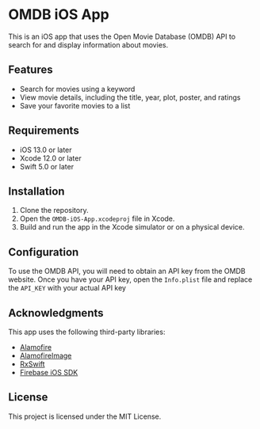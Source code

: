 # OMDB iOS App

This is an iOS app that uses the Open Movie Database (OMDB) API to search for and display information about movies.

## Features

- Search for movies using a keyword
- View movie details, including the title, year, plot, poster, and ratings
- Save your favorite movies to a list

## Requirements

- iOS 13.0 or later
- Xcode 12.0 or later
- Swift 5.0 or later

## Installation

1. Clone the repository.
2. Open the `OMDB-iOS-App.xcodeproj` file in Xcode.
3. Build and run the app in the Xcode simulator or on a physical device.

## Configuration

To use the OMDB API, you will need to obtain an API key from the OMDB website. Once you have your API key, open the `Info.plist` file and replace the `API_KEY` with your actual API key

## Acknowledgments

This app uses the following third-party libraries:

- [Alamofire](https://github.com/Alamofire/Alamofire)
- [AlamofireImage](https://github.com/Alamofire/AlamofireImage)
- [RxSwift](https://github.com/ReactiveX/RxSwift)
- [Firebase iOS SDK](https://github.com/firebase/firebase-ios-sdk)

## License

This project is licensed under the MIT License. 
